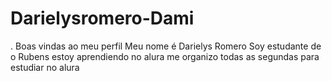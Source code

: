 # Darielysromero-Dami
.
Boas vindas ao meu perfil
Meu nome é Darielys Romero
Soy estudante de o Rubens 
estoy aprendiendo no alura 
me organizo todas as segundas para estudiar no alura 
